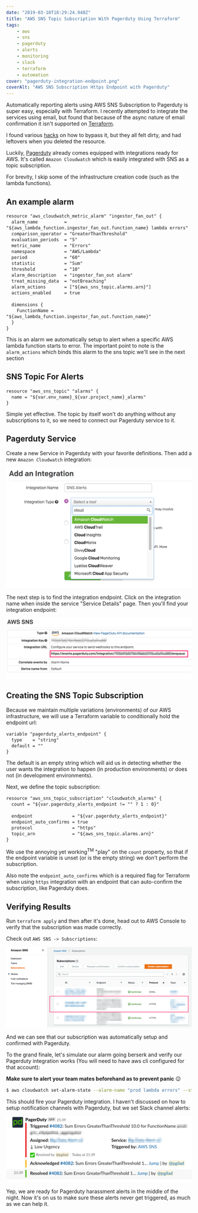 ```yaml
---
date: "2019-03-10T18:29:24.948Z"
title: "AWS SNS Topic Subscription With Pagerduty Using Terraform"
tags:
    - aws
    - sns
    - pagerduty
    - alerts
    - monitoring
    - slack
    - terraform
    - automation
cover: "pagerduty-integration-endpoint.png"
coverAlt: "AWS SNS Subscription Https Endpoint with Pagerduty"
---
```


Automatically reporting alerts using AWS SNS Subscription to Pagerduty is super easy,
especially with Terraform. I recently attempted to integrate the services using email,
but found that because of the async nature of email confirmation it isn't supported
on [Terraform](https://www.terraform.io/docs/providers/aws/r/sns_topic_subscription.html#email).

I found various [hacks](https://groups.google.com/forum/#!topic/terraform-tool/X1CFPcdRXIA) on how to 
bypass it, but they all felt dirty, and had leftovers when you deleted the resource.

Luckily, [Pagerduty](https://www.pagerduty.com/) already comes equipped with integrations 
ready for AWS. It's called `Amazon Cloudwatch` which is easily integrated with SNS as a topic subscription.

For brevity, I skip some of the infrastructure creation code (such as the lambda functions).

## An example alarm

```hcl
resource "aws_cloudwatch_metric_alarm" "ingestor_fan_out" {
  alarm_name          = "${aws_lambda_function.ingestor_fan_out.function_name} lambda errors"
  comparison_operator = "GreaterThanThreshold"
  evaluation_periods  = "5"
  metric_name         = "Errors"
  namespace           = "AWS/Lambda"
  period              = "60"
  statistic           = "Sum"
  threshold           = "10"
  alarm_description   = "ingestor_fan_out alarm"
  treat_missing_data  = "notBreaching"
  alarm_actions       = ["${aws_sns_topic.alarms.arn}"]
  actions_enabled     = true

  dimensions {
    FunctionName = "${aws_lambda_function.ingestor_fan_out.function_name}"
  }
}
```

This is an alarm we automatically setup to alert when a specific AWS lambda function starts to error.
The important point to note is the `alarm_actions` which binds this alarm to the sns topic we'll see in the
next section

## SNS Topic For Alerts

```hcl
resource "aws_sns_topic" "alarms" {
  name = "${var.env_name}_${var.project_name}_alarms"
}
```

Simple yet effective. The topic by itself won't do anything without any subscriptions to it, so we need
to connect our Pagerduty service to it.

## Pagerduty Service

Create a new Service in Pagerduty with your favorite definitions.
Then add a new `Amazon Cloudwatch` integration:

![Pagerduty service adding a new integration](pagerduty-add-integration.png)

The next step is to find the integration endpoint. Click on the integration name when inside the
service "Service Details" page. Then you'll find your integration endpoint:

![Pagerduty integration endpoint](pagerduty-integration-endpoint.png)

## Creating the SNS Topic Subscription

Because we maintain multiple variations (environments) of our AWS infrastructure, we will use
a Terraform variable to conditionally hold the endpoint url:

```hcl
variable "pagerduty_alerts_endpoint" {
  type    = "string"
  default = ""
}
```

The default is an empty string which will aid us in detecting whether the user wants the integration
to happen (in production environments) or does not (in development environments).

Next, we define the topic subscription:

```hcl
resource "aws_sns_topic_subscription" "cloudwatch_alarms" {
  count = "${var.pagerduty_alerts_endpoint != "" ? 1 : 0}"

  endpoint               = "${var.pagerduty_alerts_endpoint}"
  endpoint_auto_confirms = true
  protocol               = "https"
  topic_arn              = "${aws_sns_topic.alarms.arn}"
}
```

We use the annoying yet working<sup>TM</sup> "play" on the `count` property, so that if the endpoint
variable is unset (or is the empty string) we don't perform the subscription.

Also note the `endpoint_auto_confirms` which is a required flag for Terraform when using `https` integration
with an endpoint that can auto-confirm the subscription, like Pagerduty does.

## Verifying Results

Run `terraform apply` and then after it's done, head out to AWS Console to verify that the subscription
was made correctly.

Check out `AWS SNS -> Subscriptions`:

![Verifying AWS Subscription is setup correctly](subscription-auto-confirmed.png)

And we can see that our subscription was automatically setup and confirmed with Pagerduty.

To the grand finale, let's simulate our alarm going berserk and verify our Pagerduty integration works
(You will need to have aws cli configured for that account):

**Make sure to alert your team mates beforehand as to prevent panic** :wink:

```bash
$ aws cloudwatch set-alarm-state --alarm-name "prod lambda errors" --state-value ALARM --state-reason "testing purposes"
```

This should fire your Pagerduty integration. I haven't discussed on how to setup notification channels
with Pagerduty, but we set Slack channel alerts:

![Bonus points for Slack channel alerts](slack-channel-notification.png)

Yep, we are ready for Pagerduty harassment alerts in the middle of the night. Now it's on us
to make sure these alerts never get triggered, as much as we can help it.
